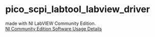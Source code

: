 # pico_scpi_labtool_labview_driver
made with NI LabVIEW Community Edition.  
[NI Community Edition Software Usage Details](https://www.ni.com/en/support/documentation/supplemental/20/labview-community-edition-usage-details.html)
